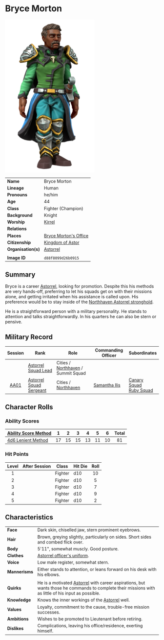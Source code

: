 # Bryce Morton

<img src="https://raw.githubusercontent.com/jesskelsall/astarus-images/main/characters/portraits/d88f8099d26b0915.png" height="500" />

|||
| --- | --- |
| **Name** | Bryce Morton | character.4
| **Lineage** | Human |
| **Pronouns** | he/him |
| **Age** | 44 |
| **Class** | Fighter (Champion) |
| **Background** | Knight |
| **Worship** | [Kirrel](../gods/deities/kirrel.md) |
| **Relations** | |
| **Places** | [Bryce Morton's Office](../places/buildings/bryce-mortons-office.md) |
| **Citizenship** | [Kingdom of Astor](../civilisations/kingdom-of-astor/kingdom-of-astor.md) |
| **Organisation(s)** | [Astorrel](../organisations/government/astorrel/astorrel.md) |
|||
| **Image ID** | `d88f8099d26b0915` |

## Summary

Bryce is a career [Astorrel](../organisations/government/astorrel/astorrel.md), looking for promotion. Despite this his methods are very hands-off, preferring to let his squads get on with their missions alone, and getting irritated when his assistance is called upon. His preference would be to stay inside of the [Northhaven Astorrel stronghold](../places/strongholds/northhaven-astorrel-stronghold.md).

He is a straightforward person with a military personality. He stands to attention and talks straightforwardly. In his quarters he can also be stern or pensive.

## Military Record

| Session | Rank | Role | Commanding Officer | Subordinates |
|:---:| --- | --- | --- | --- |
|| [Astorrel Squad Lead](../organisations/government/astorrel/ranks/astorrel-squad-lead.md) | Cities / [Northhaven](../places/cities/northhaven.md) / Summit Squad |||
| [AA01](../sessions/AA01.md) | [Astorrel Squad Sergeant](../organisations/government/astorrel/ranks/astorrel-squad-sergeant.md) | Cities / [Northhaven](../places/cities/northhaven.md) | [Samantha Ilis](samantha-ilis.md) | [Canary Squad](../organisations/government/astorrel/squads/canary-squad.md)<br>[Ruby Squad](../organisations/government/astorrel/squads/ruby-squad.md) |

## Character Rolls

### Ability Scores

| [Ability Score Method](../mechanics/ability-score-method/ability-score-method.md) | 1 | 2 | 3 | 4 | 5 | 6 | Total |
| --- |:---:|:---:|:---:|:---:|:---:|:---:|:---:|
| [4d6 Lenient Method](../mechanics/ability-score-method/4d6-lenient-method.md) | 17 | 15 | 15 | 13 | 11 | 10 | 81 |

### Hit Points

| Level | After Session | Class | Hit Die | Roll |
|:---:|:---:| --- | --- |:---:|
| 1 || Fighter | d10 | 10 |
| 2 || Fighter | d10 | 5 |
| 3 || Fighter | d10 | 7 |
| 4 || Fighter | d10 | 9 |
| 5 || Fighter | d10 | 2 |

## Characteristics

| | |
| --- | --- |
| **Face** | Dark skin, chiselled jaw, stern prominent eyebrows. | characteristics.2
| **Hair** | Brown, greying slightly, particularly on sides. Short sides and combed flick over. |
| **Body** | 5'11", somewhat muscly. Good posture. |
| **Clothes** | [Astorrel officer's uniform](../organisations/government/astorrel/uniforms/astorrel-officers-uniform.md). |
| **Voice** | Low male register, somewhat stern. |
| **Mannerisms** | Either stands to attention, or leans forward on his desk with his elbows. |
| | |
| **Quirks** | He is a motivated [Astorrel](../organisations/government/astorrel/astorrel.md) with career aspirations, but wants those he commands to complete their missions with as little of his input as possible. |
| **Knowledge** | Knows the inner workings of the [Astorrel](../organisations/government/astorrel/astorrel.md) well. |
| **Values** | Loyalty, commitment to the cause, trouble-free mission successes. |
| **Ambitions** | Wishes to be promoted to Lieutenant before retiring. |
| **Dislikes** | Complications, leaving his office/residence, exerting himself. |
